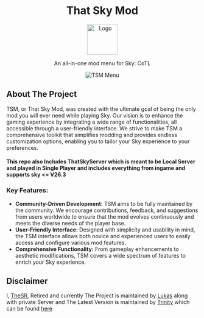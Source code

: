 <a id="readme-top"></a>

<div align="center">
  <!-- PROJECT LOGO -->
  <h1>That Sky Mod</h1>
  <a href="https://github.com/TheSR007/That_Sky_Mod">
    <img src="https://i.imgur.com/YrWC7Tz.jpeg" alt="Logo" width="80" height="80">
  </a>
  <p align="center">
    An all-in-one mod menu for Sky: CoTL
    <br />
  </p>

  <!-- SOFTWARE IMAGE -->
  <img src="https://i.imgur.com/l3VNUpc.png" alt="TSM Menu">
</div>

## About The Project

TSM, or That Sky Mod, was created with the ultimate goal of being the only mod you will ever need while playing Sky. Our vision is to enhance the gaming experience by integrating a wide range of functionalities, all accessible through a user-friendly interface. We strive to make TSM a comprehensive toolkit that simplifies modding and provides endless customization options, enabling you to tailor your Sky experience to your preferences.
#### This repo also Includes ThatSkyServer which is meant to be Local Server and played in Single Player and includes everything from ingame and supports sky <= V26.3

### Key Features:

- **Community-Driven Development:** TSM aims to be fully maintained by the community. We encourage contributions, feedback, and suggestions from users worldwide to ensure that the mod evolves continuously and meets the diverse needs of the player base.
- **User-Friendly Interface:** Designed with simplicity and usability in mind, the TSM interface allows both novice and experienced users to easily access and configure various mod features.
- **Comprehensive Functionality:** From gameplay enhancements to aesthetic modifications, TSM covers a wide spectrum of features to enrich your Sky experience.

## Disclaimer

I, [TheSR](https://github.com/TheSR007), Retired and currently The Project is maintained by [Lukas](https://github.com/Lukas0x1) along with private Server and The Latest Version is maintained by [Trinity](https://github.com/XeTrinityZ) which can be found [here](https://github.com/XeTrinityZ/ThatSkyMod)
